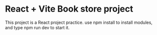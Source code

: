 # React + Vite Book store project

This project is a React project practice.
use npm install to install modules, and type npm run dev to start it.

